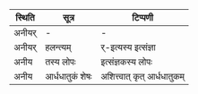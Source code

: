 | स्थिति | सूत्र | टिप्पणी |
| ----- | ------- | ------ |
| अनीयर् | - | - |
| अनीयर् | हलन्त्यम् | र्-इत्यस्य इत्संज्ञा |
| अनीय | तस्य लोपः | इत्संज्ञकस्य लोपः |
| अनीय | आर्धधातुकं शेषः | अशित्त्वात् कृत् आर्धधातुकम् |
